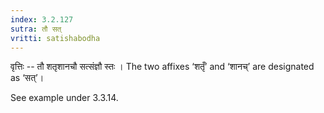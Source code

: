 ```yaml
---
index: 3.2.127
sutra: तौ सत्‌
vritti: satishabodha
---
```






वृत्तिः -- तौ शतृशानचौ सत्‍संज्ञौ स्‍तः । The two affixes ‘शतृँ’ and ‘शानच्’ are designated as ‘सत्’।


See example under 3.3.14.


